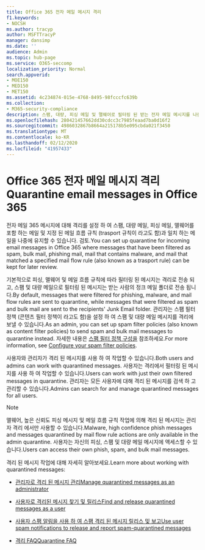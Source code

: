 ```yaml
---
title: Office 365 전자 메일 메시지 격리
f1.keywords:
- NOCSH
ms.author: tracyp
author: MSFTTracyP
manager: dansimp
ms.date: ''
audience: Admin
ms.topic: hub-page
ms.service: O365-seccomp
localization_priority: Normal
search.appverid:
- MOE150
- MED150
- MET150
ms.assetid: 4c234874-015e-4768-8495-98fcccfc639b
ms.collection:
- M365-security-compliance
description: 스팸, 대량, 피싱 메일 및 맬웨어로 필터링 된 받는 전자 메일 메시지를 나중에 검토할 수 있도록 Office 365에서 받는 전자 메일 메시지에 대 한 격리를 설정할 수 있습니다.
ms.openlocfilehash: 280421457662dd30cdcc3c7985feaad7ba0d16f2
ms.sourcegitcommit: 4986032867b8664a215178b5e095cbda021f3450
ms.translationtype: MT
ms.contentlocale: ko-KR
ms.lasthandoff: 02/12/2020
ms.locfileid: "41957433"
---
```

# <a name="quarantine-email-messages-in-office-365"></a><span data-ttu-id="92428-103">Office 365 전자 메일 메시지 격리</span><span class="sxs-lookup"><span data-stu-id="92428-103">Quarantine email messages in Office 365</span></span>

<span data-ttu-id="92428-104">전자 메일 365 메시지에 대해 격리를 설정 하 여 스팸, 대량 메일, 피싱 메일, 맬웨어를 포함 하는 메일 및 지정 된 메일 흐름 규칙 (trasport 규칙이 라고도 함)과 일치 하는 메일을 나중에 유지할 수 있습니다. 검토.</span><span class="sxs-lookup"><span data-stu-id="92428-104">You can set up quarantine for incoming email messages in Office 365 where messages that have been filtered as spam, bulk mail, phishing mail, mail that contains malware, and mail that matched a specified mail flow rule (also known as a trasport rule) can be kept for later review.</span></span>
  
<span data-ttu-id="92428-105">기본적으로 피싱, 맬웨어 및 메일 흐름 규칙에 따라 필터링 된 메시지는 격리로 전송 되 고, 스팸 및 대량 메일으로 필터링 된 메시지는 받는 사람의 정크 메일 폴더로 전송 됩니다.</span><span class="sxs-lookup"><span data-stu-id="92428-105">By default, messages that were filtered for phishing, malware, and mail flow rules are sent to quarantine, while messages that were filtered as spam and bulk mail are sent to the recipients' Junk Email folder.</span></span> <span data-ttu-id="92428-106">관리자는 스팸 필터 정책 (콘텐츠 필터 정책이 라고도 함)을 설정 하 여 스팸 및 대량 메일 메시지를 격리에 보낼 수 있습니다.</span><span class="sxs-lookup"><span data-stu-id="92428-106">As an admin, you can set up spam filter policies (also known as content filter policies) to send spam and bulk mail messages to quarantine instead.</span></span> <span data-ttu-id="92428-107">자세한 내용은 [스팸 필터 정책 구성을](configure-your-spam-filter-policies.md) 참조하세요.</span><span class="sxs-lookup"><span data-stu-id="92428-107">For more information, see [Configure your spam filter policies](configure-your-spam-filter-policies.md).</span></span>
  
<span data-ttu-id="92428-108">사용자와 관리자가 격리 된 메시지를 사용 하 여 작업할 수 있습니다.</span><span class="sxs-lookup"><span data-stu-id="92428-108">Both users and admins can work with quarantined messages.</span></span> <span data-ttu-id="92428-109">사용자는 격리에서 필터링 된 메시지를 사용 하 여 작업할 수 있습니다.</span><span class="sxs-lookup"><span data-stu-id="92428-109">Users can work with just their own filtered messages in quarantine.</span></span> <span data-ttu-id="92428-110">관리자는 모든 사용자에 대해 격리 된 메시지를 검색 하 고 관리할 수 있습니다.</span><span class="sxs-lookup"><span data-stu-id="92428-110">Admins can search for and manage quarantined messages for all users.</span></span>

> [!NOTE]
> <span data-ttu-id="92428-111">맬웨어, 높은 신뢰도 피싱 메시지 및 메일 흐름 규칙 작업에 의해 격리 된 메시지는 관리자 격리 에서만 사용할 수 있습니다.</span><span class="sxs-lookup"><span data-stu-id="92428-111">Malware, high confidence phish messages and messages quarantined by mail flow rule actions are only available in the admin quarantine.</span></span> <span data-ttu-id="92428-112">사용자는 자신의 피싱, 스팸 및 대량 메일 메시지에 액세스할 수 있습니다.</span><span class="sxs-lookup"><span data-stu-id="92428-112">Users can access their own phish, spam, and bulk mail messages.</span></span> 
  
<span data-ttu-id="92428-113">격리 된 메시지 작업에 대해 자세히 알아보세요.</span><span class="sxs-lookup"><span data-stu-id="92428-113">Learn more about working with quarantined messages:</span></span>
  
- [<span data-ttu-id="92428-114">관리자로 격리 된 메시지 관리</span><span class="sxs-lookup"><span data-stu-id="92428-114">Manage quarantined messages as an administrator</span></span>](manage-quarantined-messages-and-files.md)

- [<span data-ttu-id="92428-115">사용자로 격리된 메시지 찾기 및 릴리스</span><span class="sxs-lookup"><span data-stu-id="92428-115">Find and release quarantined messages as a user</span></span>](find-and-release-quarantined-messages-as-a-user.md)

- [<span data-ttu-id="92428-116">사용자 스팸 알림을 사용 하 여 스팸 격리 된 메시지 릴리스 및 보고</span><span class="sxs-lookup"><span data-stu-id="92428-116">Use user spam notifications to release and report spam-quarantined messages</span></span>](use-spam-notifications-to-release-and-report-quarantined-messages.md)

- [<span data-ttu-id="92428-117">격리 FAQ</span><span class="sxs-lookup"><span data-stu-id="92428-117">Quarantine FAQ</span></span>](quarantine-faq.md)
